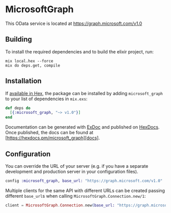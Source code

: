 # MicrosoftGraph

This OData service is located at https://graph.microsoft.com/v1.0

## Building

To install the required dependencies and to build the elixir project, run:

```console
mix local.hex --force
mix do deps.get, compile
```

## Installation

If [available in Hex][], the package can be installed by adding `microsoft_graph` to
your list of dependencies in `mix.exs`:

```elixir
def deps do
  [{:microsoft_graph, "~> v1.0"}]
end
```

Documentation can be generated with [ExDoc][] and published on [HexDocs][]. Once published, the docs can be found at
[https://hexdocs.pm/microsoft_graph][docs].

## Configuration

You can override the URL of your server (e.g. if you have a separate development and production server in your
configuration files).

```elixir
config :microsoft_graph, base_url: "https://graph.microsoft.com/v1.0"
```

Multiple clients for the same API with different URLs can be created passing different `base_url`s when calling
`MicrosoftGraph.Connection.new/1`:

```elixir
client = MicrosoftGraph.Connection.new(base_url: "https://graph.microsoft.com/v1.0")
```

[exdoc]: https://github.com/elixir-lang/ex_doc
[hexdocs]: https://hexdocs.pm
[available in hex]: https://hex.pm/docs/publish
[docs]: https://hexdocs.pm/microsoft_graph
